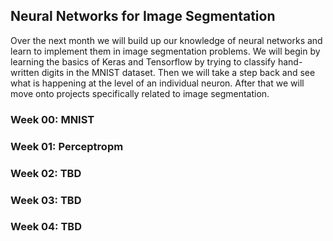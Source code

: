 ## Neural Networks for Image Segmentation

Over the next month we will build up our knowledge of neural networks and learn to implement them in image segmentation problems. We will begin by learning the basics of Keras and Tensorflow by trying to classify hand-written digits in the MNIST dataset. Then we will take a step back and see what is happening at the level of an individual neuron. After that we will move onto projects specifically related to image segmentation. 

### Week 00: MNIST 
### Week 01: Perceptropm
### Week 02: TBD
### Week 03: TBD
### Week 04: TBD
